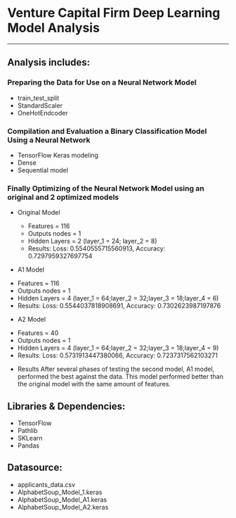 # Venture Capital Firm Deep Learning Model Analysis
__________________________________________________
## Analysis includes:

### Preparing the Data for Use on a Neural Network Model 
 * train_test_split
 * StandardScaler
 * OneHotEndcoder

### Compilation and Evaluation a Binary Classification Model Using a Neural Network
  * TensorFlow Keras modeling
  * Dense
  * Sequential model
 
 ### Finally Optimizing of the Neural Network Model using an original and 2 optimized models
 * Original Model
   - Features = 116
   - Outputs nodes = 1
   - Hidden Layers = 2 (layer_1 = 24; layer_2 = 8)
   - Results: Loss: 0.5540555715560913, Accuracy: 0.7297959327697754
 
 * A1 Model
  - Features = 116
   - Outputs nodes = 1
   - Hidden Layers = 4 (layer_1 = 64;layer_2 = 32;layer_3 = 18;layer_4 = 6) 
   - Results: Loss: 0.5544037818908691, Accuracy: 0.7302623987197876
 
 * A2 Model
  - Features = 40
   - Outputs nodes = 1
   - Hidden Layers = 4 (layer_1 = 64;layer_2 = 32;layer_3 = 18;layer_4 = 9)
   - Results: Loss: 0.5731913447380066, Accuracy: 0.7237317562103271
    
* Results
  After several phases of testing the second model, A1 model, performed the best against the data. This model performed better than the original model with the same amount of features.

## Libraries & Dependencies:
  * TensorFlow 
  * Pathlib
  * SKLearn
  * Pandas

## Datasource:
  * applicants_data.csv
  * AlphabetSoup_Model_1.keras
  * AlphabetSoup_Model_A1.keras
  * AlphabetSoup_Model_A2.keras
  


